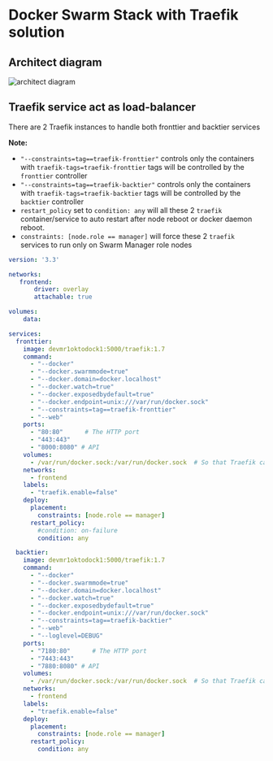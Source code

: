 # Docker Swarm Stack with Traefik solution

## Architect diagram

![architect diagram](imgs/swarm._stack.png)

## Traefik service act as load-balancer

There are 2 Traefik instances to handle both fronttier and backtier services

**Note:**
- `"--constraints=tag==traefik-fronttier"` controls only the containers with `traefik-tags=traefik-fronttier` tags will be controlled by the `fronttier` controller
- `"--constraints=tag==traefik-backtier"` controls only the containers with `traefik-tags=traefik-backtier` tags will be controlled by the `backtier` controller
- `restart_policy` set to `condition: any` will all these 2 `traefik` container/service to auto restart after node reboot or docker daemon reboot.
- `constraints: [node.role == manager]` will force these 2 `traefik` services to run only on Swarm Manager role nodes


```yml
version: '3.3'

networks:
   frontend:
       driver: overlay
       attachable: true

volumes:
    data:

services:
  fronttier:
    image: devmr1oktodock1:5000/traefik:1.7
    command:
      - "--docker"
      - "--docker.swarmmode=true"
      - "--docker.domain=docker.localhost"
      - "--docker.watch=true"
      - "--docker.exposedbydefault=true"
      - "--docker.endpoint=unix:///var/run/docker.sock"
      - "--constraints=tag==traefik-fronttier"
      - "--web"
    ports:
      - "80:80"      # The HTTP port
      - "443:443"
      - "8000:8080" # API
    volumes:
      - /var/run/docker.sock:/var/run/docker.sock  # So that Traefik can listen to the Docker events
    networks:
      - frontend
    labels:
      - "traefik.enable=false"
    deploy:
      placement:
        constraints: [node.role == manager]
      restart_policy:
        #condition: on-failure
        condition: any

  backtier:
    image: devmr1oktodock1:5000/traefik:1.7
    command:
      - "--docker"
      - "--docker.swarmmode=true"
      - "--docker.domain=docker.localhost"
      - "--docker.watch=true"
      - "--docker.exposedbydefault=true"
      - "--docker.endpoint=unix:///var/run/docker.sock"
      - "--constraints=tag==traefik-backtier"
      - "--web"
      - "--loglevel=DEBUG"
    ports:
      - "7180:80"      # The HTTP port
      - "7443:443"
      - "7880:8080" # API
    volumes:
      - /var/run/docker.sock:/var/run/docker.sock  # So that Traefik can listen to the Docker events
    networks:
      - frontend
    labels:
      - "traefik.enable=false"
    deploy:
      placement:
        constraints: [node.role == manager]
      restart_policy:
        condition: any

```